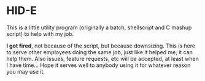 # HID-E
This is a little utility program (originally a batch, shellscript and C mashup script) to help with my job.

**I got fired**, not because of the script, but because downsizing. 
This is here to serve other employees doing the same job, just like it helped me, it can help them. 
Also issues, feature requests, etc will be accepted, at least when I have time...
Hope it serves well to anybody using it for whatever reason you may use it.
